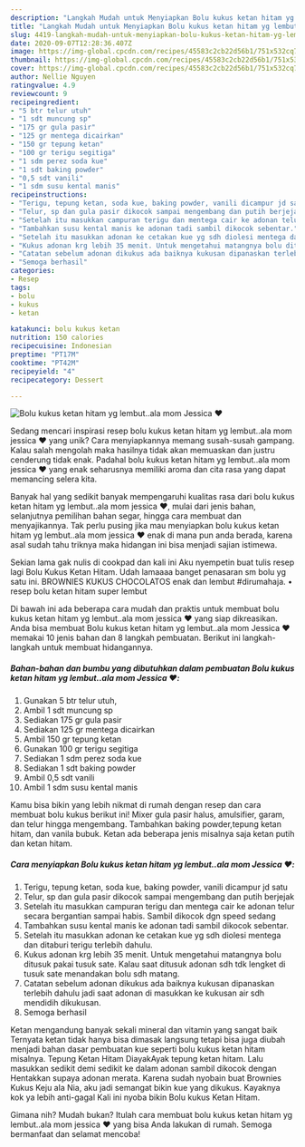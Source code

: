 ```yaml
---
description: "Langkah Mudah untuk Menyiapkan Bolu kukus ketan hitam yg lembut..ala mom Jessica ❤️, Bikin Ngiler"
title: "Langkah Mudah untuk Menyiapkan Bolu kukus ketan hitam yg lembut..ala mom Jessica ❤️, Bikin Ngiler"
slug: 4419-langkah-mudah-untuk-menyiapkan-bolu-kukus-ketan-hitam-yg-lembutala-mom-jessica-bikin-ngiler
date: 2020-09-07T12:28:36.407Z
image: https://img-global.cpcdn.com/recipes/45583c2cb22d56b1/751x532cq70/bolu-kukus-ketan-hitam-yg-lembutala-mom-jessica-❤️-foto-resep-utama.jpg
thumbnail: https://img-global.cpcdn.com/recipes/45583c2cb22d56b1/751x532cq70/bolu-kukus-ketan-hitam-yg-lembutala-mom-jessica-❤️-foto-resep-utama.jpg
cover: https://img-global.cpcdn.com/recipes/45583c2cb22d56b1/751x532cq70/bolu-kukus-ketan-hitam-yg-lembutala-mom-jessica-❤️-foto-resep-utama.jpg
author: Nellie Nguyen
ratingvalue: 4.9
reviewcount: 9
recipeingredient:
- "5 btr telur utuh"
- "1 sdt muncung sp"
- "175 gr gula pasir"
- "125 gr mentega dicairkan"
- "150 gr tepung ketan"
- "100 gr terigu segitiga"
- "1 sdm perez soda kue"
- "1 sdt baking powder"
- "0,5 sdt vanili"
- "1 sdm susu kental manis"
recipeinstructions:
- "Terigu, tepung ketan, soda kue, baking powder, vanili dicampur jd satu"
- "Telur, sp dan gula pasir dikocok sampai mengembang dan putih berjejak"
- "Setelah itu masukkan campuran terigu dan mentega cair ke adonan telur secara bergantian sampai habis. Sambil dikocok dgn speed sedang"
- "Tambahkan susu kental manis ke adonan tadi sambil dikocok sebentar."
- "Setelah itu masukkan adonan ke cetakan kue yg sdh diolesi mentega dan ditaburi terigu terlebih dahulu."
- "Kukus adonan krg lebih 35 menit. Untuk mengetahui matangnya bolu ditusuk pakai tusuk sate. Kalau saat ditusuk adonan sdh tdk lengket di tusuk sate menandakan bolu sdh matang."
- "Catatan sebelum adonan dikukus ada baiknya kukusan dipanaskan terlebih dahulu jadi saat adonan di masukkan ke kukusan air sdh mendidih dikukusan."
- "Semoga berhasil"
categories:
- Resep
tags:
- bolu
- kukus
- ketan

katakunci: bolu kukus ketan 
nutrition: 150 calories
recipecuisine: Indonesian
preptime: "PT17M"
cooktime: "PT42M"
recipeyield: "4"
recipecategory: Dessert

---
```



![Bolu kukus ketan hitam yg lembut..ala mom Jessica ❤️](https://img-global.cpcdn.com/recipes/45583c2cb22d56b1/751x532cq70/bolu-kukus-ketan-hitam-yg-lembutala-mom-jessica-❤️-foto-resep-utama.jpg)

Sedang mencari inspirasi resep bolu kukus ketan hitam yg lembut..ala mom jessica ❤️ yang unik? Cara menyiapkannya memang susah-susah gampang. Kalau salah mengolah maka hasilnya tidak akan memuaskan dan justru cenderung tidak enak. Padahal bolu kukus ketan hitam yg lembut..ala mom jessica ❤️ yang enak seharusnya memiliki aroma dan cita rasa yang dapat memancing selera kita.

Banyak hal yang sedikit banyak mempengaruhi kualitas rasa dari bolu kukus ketan hitam yg lembut..ala mom jessica ❤️, mulai dari jenis bahan, selanjutnya pemilihan bahan segar, hingga cara membuat dan menyajikannya. Tak perlu pusing jika mau menyiapkan bolu kukus ketan hitam yg lembut..ala mom jessica ❤️ enak di mana pun anda berada, karena asal sudah tahu triknya maka hidangan ini bisa menjadi sajian istimewa.

Sekian lama gak nulis di cookpad dan kali ini Aku nyempetin buat tulis resep lagi Bolu Kukus Ketan Hitam. Udah lamaaaa banget penasaran sm bolu yg satu ini. BROWNIES KUKUS CHOCOLATOS enak dan lembut #dirumahaja. • resep bolu ketan hitam super lembut


Di bawah ini ada beberapa cara mudah dan praktis untuk membuat bolu kukus ketan hitam yg lembut..ala mom jessica ❤️ yang siap dikreasikan. Anda bisa membuat Bolu kukus ketan hitam yg lembut..ala mom Jessica ❤️ memakai 10 jenis bahan dan 8 langkah pembuatan. Berikut ini langkah-langkah untuk membuat hidangannya.

<!--inarticleads1-->

##### Bahan-bahan dan bumbu yang dibutuhkan dalam pembuatan Bolu kukus ketan hitam yg lembut..ala mom Jessica ❤️:

1. Gunakan 5 btr telur utuh,
1. Ambil 1 sdt muncung sp
1. Sediakan 175 gr gula pasir
1. Sediakan 125 gr mentega dicairkan
1. Ambil 150 gr tepung ketan
1. Gunakan 100 gr terigu segitiga
1. Sediakan 1 sdm perez soda kue
1. Sediakan 1 sdt baking powder
1. Ambil 0,5 sdt vanili
1. Ambil 1 sdm susu kental manis


Kamu bisa bikin yang lebih nikmat di rumah dengan resep dan cara membuat bolu kukus berikut ini! Mixer gula pasir halus, amulsifier, garam, dan telur hingga mengembang. Tambahkan baking powder,tepung ketan hitam, dan vanila bubuk. Ketan ada beberapa jenis misalnya saja ketan putih dan ketan hitam. 

<!--inarticleads2-->

##### Cara menyiapkan Bolu kukus ketan hitam yg lembut..ala mom Jessica ❤️:

1. Terigu, tepung ketan, soda kue, baking powder, vanili dicampur jd satu
1. Telur, sp dan gula pasir dikocok sampai mengembang dan putih berjejak
1. Setelah itu masukkan campuran terigu dan mentega cair ke adonan telur secara bergantian sampai habis. Sambil dikocok dgn speed sedang
1. Tambahkan susu kental manis ke adonan tadi sambil dikocok sebentar.
1. Setelah itu masukkan adonan ke cetakan kue yg sdh diolesi mentega dan ditaburi terigu terlebih dahulu.
1. Kukus adonan krg lebih 35 menit. Untuk mengetahui matangnya bolu ditusuk pakai tusuk sate. Kalau saat ditusuk adonan sdh tdk lengket di tusuk sate menandakan bolu sdh matang.
1. Catatan sebelum adonan dikukus ada baiknya kukusan dipanaskan terlebih dahulu jadi saat adonan di masukkan ke kukusan air sdh mendidih dikukusan.
1. Semoga berhasil


Ketan mengandung banyak sekali mineral dan vitamin yang sangat baik Ternyata ketan tidak hanya bisa dimasak langsung tetapi bisa juga diubah menjadi bahan dasar pembuatan kue seperti bolu kukus ketan hitam misalnya. Tepung Ketan Hitam DiayakAyak tepung ketan hitam. Lalu masukkan sedikit demi sedikit ke dalam adonan sambil dikocok dengan Hentakkan supaya adonan merata. Karena sudah nyobain buat Brownies Kukus Keju ala Nia, aku jadi semangat bikin kue yang dikukus. Kayaknya kok ya lebih anti-gagal Kali ini nyoba bikin Bolu kukus Ketan Hitam. 

Gimana nih? Mudah bukan? Itulah cara membuat bolu kukus ketan hitam yg lembut..ala mom jessica ❤️ yang bisa Anda lakukan di rumah. Semoga bermanfaat dan selamat mencoba!
